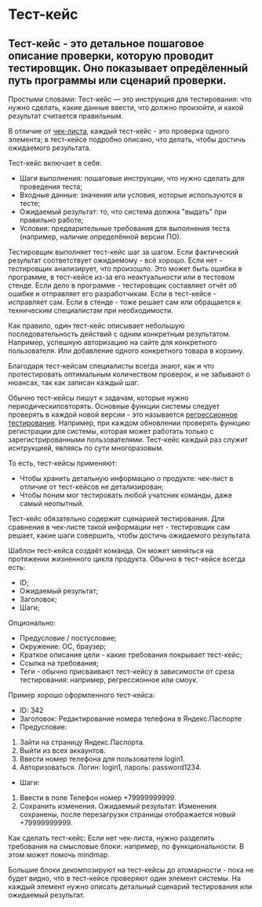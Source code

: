 # Тест-кейс

## Тест-кейс - это детальное пошаговое описание проверки, которую проводит тестировщик. Оно показывает опредёленный путь программы или сценарий проверки.

Простыми словами:
Тест-кейс — это инструкция для тестирования:
что нужно сделать, какие данные ввести, что должно произойти, и какой результат считается правильным.

В отличие от [чек-листа](check-list.md), каждый тест-кейс - это проверка одного элемента; в тест-кейсе подробно описано, что делать, чтобы достичь ожидаемого результата.

Тест-кейс включает в себя:
- Шаги выполнения: пошаговые инструкции, что нужно сделать для проведения теста;
- Входные данные: значения или условия, которые используются в тесте;
- Ожидаемый результат: то, что система должна "выдать" при правильно работе;
- Условия: предварительные требования для выполнения теста (например, наличие определённой версии ПО).

Тестировщик выполняет тест-кейс шаг за шагом. Если фактический результат соответствует ожидаемому - всё хорошо. Если нет - тестировщик анализирует, что произошло. Это может быть ошибка в программе, в тест-кейсе из-за его неактуальности или в тестовом стенде. Если дело в программе - тестировщик составляет отчёт об ошибке и отправляет его разработчикам. Если в тест-кейсе - исправляет сам. Если в стенде - тоже решает сам или обращается к техническим специалистам при необходимости.

Как правило, один тест-кейс описывает небольшую последовательность действий с одним конкретным результатом. Например, успешную авторизацию на сайте для конкретного пользователя. Или добавление одного конкретного товара в корзину.

Благодаря тест-кейсам специалисты всегда знают, как и что протестировать оптимальным количеством проверок, и  не забывают о нюансах, так как записан каждый шаг. 

Обычно тест-кейсы пишут к задачам, которые нужно периодическиповторять. Основные функции системы следует проверять в каждой новой версии - это называется [регрессионное тестирование](regression-test.md). Например, при каждом обновлении проверять функцию регистрации для системы, которая может работать только с зарегистрированными пользователями. Тест-кейс каждый раз служит иснтрукцией, являясь по сути многоразовым.

То есть, тест-кейсы применяют:
- Чтобы хранить детальную информацию о продукте: чек-лист в отличие от тест-кейсов не детализирован;
- Чтобы поним мог тестировать любой учатсник команды, даже самый неопытный.

Тест-кейс обязательно содержит сценарией тестирования. Для сравнения в чек-листе такой информации нет - тестировщик сам решает, какие шаги совершить, чтобы достичь ожидаемого результата.

Шаблон тест-кейса создаёт команда. Он может меняться на протяжении жизненного цикла продукта. Обычно в тест-кейсе всегда есть:
- ID;
- Ожидаемый результат;
- Заголовок;
- Шаги;

Опционально:
- Предусловие / постусловие;
- Окружение: ОС, браузер;
- Краткое описание цели - какие требования покрывает тест-кейс;
- Ссылка на требования;
- Теги - обычно присваивают тест-кейсу в зависимости от среза тестирования: например, регрессионное или смоук.

Пример хорошо оформленного тест-кейса:
- ID: 342
- Заголовок: Редактирование номера телефона в Яндекс.Паспорте
- Предусловие:
1) Зайти на страницу Яндекс.Паспорта.
2) Выйти из всех аккаунтов.
3) Ввести номер телефона для пользователя login1.
4) Авторизоваться. Логин: login1, пароль: password1234.
- Шаги:
1) Ввести в поле Телефон номер +79999999999.
2) Сохранить изменения.
Ожидаемый результат: Изменения сохранены, после перезагрузки страницы отображается новый +79999999999.

Как сделать тест-кейс:
Если нет чек-листа, нужно разделить требования на смысловые блоки: например, по функциональности. В этом может помочь mindmap.

Большие блоки декомпозируют на тест-кейсы до атомарности - пока не будет видно, что в тест-кейсе проверяют один элемент системы. На каждый элемент нужно описать детальный сценарий тестирования или ожидаемый результат.